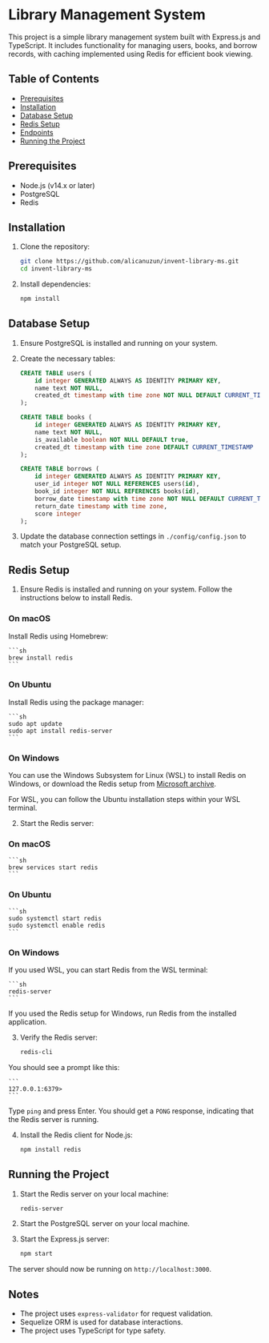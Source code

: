 # Library Management System

This project is a simple library management system built with Express.js and TypeScript. It includes functionality for managing users, books, and borrow records, with caching implemented using Redis for efficient book viewing.

## Table of Contents

- [Prerequisites](#prerequisites)
- [Installation](#installation)
- [Database Setup](#database-setup)
- [Redis Setup](#redis-setup)
- [Endpoints](#endpoints)
- [Running the Project](#running-the-project)

## Prerequisites

- Node.js (v14.x or later)
- PostgreSQL
- Redis

## Installation

1. Clone the repository:
    ```sh
    git clone https://github.com/alicanuzun/invent-library-ms.git
    cd invent-library-ms
    ```

2. Install dependencies:
    ```sh
    npm install
    ```

## Database Setup

1. Ensure PostgreSQL is installed and running on your system.

2. Create the necessary tables:

    ```sql
    CREATE TABLE users (
        id integer GENERATED ALWAYS AS IDENTITY PRIMARY KEY,
        name text NOT NULL,
        created_dt timestamp with time zone NOT NULL DEFAULT CURRENT_TIMESTAMP
    );

    CREATE TABLE books (
        id integer GENERATED ALWAYS AS IDENTITY PRIMARY KEY,
        name text NOT NULL,
        is_available boolean NOT NULL DEFAULT true,
        created_dt timestamp with time zone DEFAULT CURRENT_TIMESTAMP
    );

    CREATE TABLE borrows (
        id integer GENERATED ALWAYS AS IDENTITY PRIMARY KEY,
        user_id integer NOT NULL REFERENCES users(id),
        book_id integer NOT NULL REFERENCES books(id),
        borrow_date timestamp with time zone NOT NULL DEFAULT CURRENT_TIMESTAMP,
        return_date timestamp with time zone,
        score integer
    );
    ```

3. Update the database connection settings in `./config/config.json` to match your PostgreSQL setup.

## Redis Setup

1. Ensure Redis is installed and running on your system. Follow the instructions below to install Redis.

### On macOS

Install Redis using Homebrew:

    ```sh
    brew install redis
    ```

### On Ubuntu

Install Redis using the package manager:

    ```sh
    sudo apt update
    sudo apt install redis-server
    ```

### On Windows

You can use the Windows Subsystem for Linux (WSL) to install Redis on Windows, or download the Redis setup from [Microsoft archive](https://github.com/microsoftarchive/redis/releases).

For WSL, you can follow the Ubuntu installation steps within your WSL terminal.

2. Start the Redis server:

### On macOS

    ```sh
    brew services start redis
    ```

### On Ubuntu

    ```sh
    sudo systemctl start redis
    sudo systemctl enable redis
    ```

### On Windows

If you used WSL, you can start Redis from the WSL terminal:

    ```sh
    redis-server
    ```

If you used the Redis setup for Windows, run Redis from the installed application.

3. Verify the Redis server:

    ```sh
    redis-cli
    ```

You should see a prompt like this:

    ```
    127.0.0.1:6379>
    ```

Type `ping` and press Enter. You should get a `PONG` response, indicating that the Redis server is running.

4. Install the Redis client for Node.js:

    ```sh
    npm install redis
    ```


## Running the Project

1. Start the Redis server on your local machine:

    ```sh
    redis-server
    ```

2. Start the PostgreSQL server on your local machine.

3. Start the Express.js server:

    ```sh
    npm start
    ```

The server should now be running on `http://localhost:3000`.

## Notes

- The project uses `express-validator` for request validation.
- Sequelize ORM is used for database interactions.
- The project uses TypeScript for type safety.



